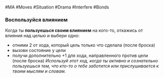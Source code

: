 #MA #Moves #Situation #Drama #Interfere #Bonds

### Воспользуйся влиянием

Когда ты **пользуешься своим влиянием** на кого-то, откажись от влияния над целью и выбери одно:
- отними 2 от хода, который цель только что сделала (после броска)
- вызови состояние у цели
- получи дополнительно +1 для хода, направленного против цели (после броска)
*Используй этот ход, когда ты активно и сознательно пользуешься тем, что кто-то о тебе заботится или прислушивается к твоим мыслям и словам.*



